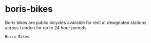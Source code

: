 # boris-bikes

Boris bikes are public bicycles available for rent at designated stations across London for up to 24 hour periods.

```Boris Bikes```
